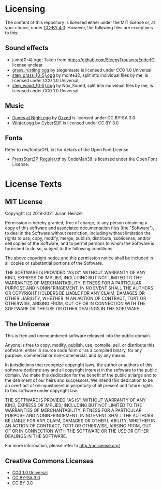 # Licensing
The content of this repository is licensed either under the MIT license or, at your choice, under [CC-BY 4.0](https://creativecommons.org/licenses/by/4.0/). However, the following files are exceptions to this:

## Sound effects
- jump[0-4].ogg: Taken from https://github.com/SleepyTrousers/EnderIO, license unclear
- [grass_rustling.ogg](https://freesound.org/people/alegemaate/sounds/364712/) by alegemaate is licensed under CC0 1.0 Universal
- [step_grass_[0-5].ogg](https://freesound.org/people/monte32/sounds/353799/) by monte32, split into individual files by me, is licensed under CC0 1.0 Universal
- [step_wood_[0-5].ogg](https://freesound.org/people/Nox_Sound/sounds/530588/) by Nox_Sound, split into individual files by me, is licensed under CC0 1.0 Universal

## Music
- [Dunes at Night.ogg](https://ozzed.net/files/Albums/Dunes%20at%20Night/14%20Dunes%20at%20Night.mp3) by [Ozzed](https://ozzed.net) is licensed under CC BY-SA 3.0
- [Winter.ogg
](https://soundcloud.com/cybersdf/winter) by [CyberSDF](https://soundcloud.com/cybersdf) is licensed under CC BY 3.0

## Fonts
Refer to res/fonts/OFL.txt for details of the Open Font License
- [PressStart2P-Regular.ttf](https://fonts.google.com/specimen/Press+Start+2P) by CodeMan38 is licensed under the Open Font License.


# License Texts
## MIT License
Copyright (c) 2019-2021 Julian Heinzel

Permission is hereby granted, free of charge, to any person obtaining a copy
of this software and associated documentation files (the "Software"), to deal
in the Software without restriction, including without limitation the rights
to use, copy, modify, merge, publish, distribute, sublicense, and/or sell
copies of the Software, and to permit persons to whom the Software is
furnished to do so, subject to the following conditions:

The above copyright notice and this permission notice shall be included in all
copies or substantial portions of the Software.

THE SOFTWARE IS PROVIDED "AS IS", WITHOUT WARRANTY OF ANY KIND, EXPRESS OR
IMPLIED, INCLUDING BUT NOT LIMITED TO THE WARRANTIES OF MERCHANTABILITY,
FITNESS FOR A PARTICULAR PURPOSE AND NONINFRINGEMENT. IN NO EVENT SHALL THE
AUTHORS OR COPYRIGHT HOLDERS BE LIABLE FOR ANY CLAIM, DAMAGES OR OTHER
LIABILITY, WHETHER IN AN ACTION OF CONTRACT, TORT OR OTHERWISE, ARISING FROM,
OUT OF OR IN CONNECTION WITH THE SOFTWARE OR THE USE OR OTHER DEALINGS IN THE
SOFTWARE.


## The Unlicense
This is free and unencumbered software released into the public domain.

Anyone is free to copy, modify, publish, use, compile, sell, or
distribute this software, either in source code form or as a compiled
binary, for any purpose, commercial or non-commercial, and by any
means.

In jurisdictions that recognize copyright laws, the author or authors
of this software dedicate any and all copyright interest in the
software to the public domain. We make this dedication for the benefit
of the public at large and to the detriment of our heirs and
successors. We intend this dedication to be an overt act of
relinquishment in perpetuity of all present and future rights to this
software under copyright law.

THE SOFTWARE IS PROVIDED "AS IS", WITHOUT WARRANTY OF ANY KIND,
EXPRESS OR IMPLIED, INCLUDING BUT NOT LIMITED TO THE WARRANTIES OF
MERCHANTABILITY, FITNESS FOR A PARTICULAR PURPOSE AND NONINFRINGEMENT.
IN NO EVENT SHALL THE AUTHORS BE LIABLE FOR ANY CLAIM, DAMAGES OR
OTHER LIABILITY, WHETHER IN AN ACTION OF CONTRACT, TORT OR OTHERWISE,
ARISING FROM, OUT OF OR IN CONNECTION WITH THE SOFTWARE OR THE USE OR
OTHER DEALINGS IN THE SOFTWARE.

For more information, please refer to <http://unlicense.org/>

## Creative Commons Licenses
- [CC0 1.0 Universal](https://creativecommons.org/publicdomain/zero/1.0/)
- [CC BY-SA 3.0](https://creativecommons.org/licenses/by-sa/3.0/)
- [CC BY 3.0](https://creativecommons.org/licenses/by/3.0/)
